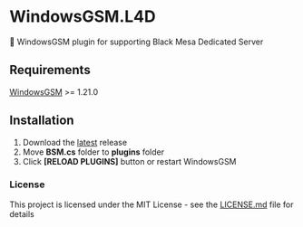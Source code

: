 # WindowsGSM.L4D
🧩 WindowsGSM plugin for supporting Black Mesa Dedicated Server 

## Requirements
[WindowsGSM](https://github.com/WindowsGSM/WindowsGSM) >= 1.21.0

## Installation
1. Download the [latest](https://github.com/SmilerRyan/WindowsGSM.BSM/releases/latest) release
1. Move **BSM.cs** folder to **plugins** folder
1. Click **[RELOAD PLUGINS]** button or restart WindowsGSM

### License
This project is licensed under the MIT License - see the [LICENSE.md](https://github.com/SmilerRyan/WindowsGSM.BSM/blob/master/LICENSE) file for details
